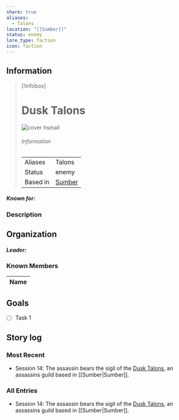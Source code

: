 ```yaml
---
share: true
aliases:
  - Talons
location: "[[Sumber]]"
status: enemy
lore_type: faction
icon: faction
---
```

## Information
> [!infobox]
> # Dusk Talons
> ![cover hsmall](insertimage.png)
> ###### Information
> |   |  |
> | ---- | ---- |
> | Aliases | Talons|
> | Status| enemy|
> | Based in|  [Sumber](../Locations/Continents/Sumber.md)|
##### Known for:
### Description
## Organization
##### Leader:
### Known Members
| Name |
| ---- |

## Goals
- [ ] Task 1
## Story log
### Most Recent
- Session 14: The assassin bears the sigil of the [Dusk Talons](Dusk%20Talons.md), an assassins guild based in [[Sumber|Sumber]].

### All Entries
- Session 14: The assassin bears the sigil of the [Dusk Talons](Dusk%20Talons.md), an assassins guild based in [[Sumber|Sumber]].
